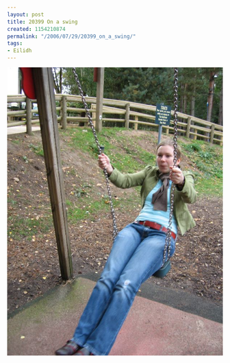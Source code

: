 ```yaml
---
layout: post
title: 20399 On a swing
created: 1154210874
permalink: "/2006/07/29/20399_on_a_swing/"
tags:
- Eilidh
---
```


<img src="/image/images/IMG_0399.JPG"/>


